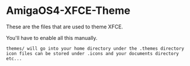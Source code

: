 # AmigaOS4-XFCE-Theme

These are the files that are used to theme XFCE.

You'll have to enable all this manually.

    themes/ will go into your home directory under the .themes directory
    icon files can be stored under .icons and your documents directory
    etc...
